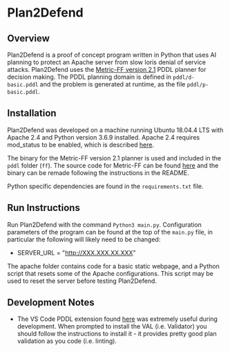# Plan2Defend

## Overview

Plan2Defend is a proof of concept program written in Python that uses AI planning to protect an Apache server from slow loris denial of service attacks. Plan2Defend uses the [Metric-FF version 2.1](https://fai.cs.uni-saarland.de/hoffmann/metric-ff.html) PDDL planner for decision making. The PDDL planning domain is defined in `pddl/d-basic.pddl` and the problem is generated at runtime, as the file `pddl/p-basic.pddl`.

## Installation

Plan2Defend was developed on a machine running Ubuntu 18.04.4 LTS with Apache 2.4 and Python version 3.6.9 installed. Apache 2.4 requires mod_status to be enabled, which is described [here](https://mediatemple.net/community/products/dv/204404734/how-do-i-enable-the-server-status-page-on-my-server). 

The binary for the Metric-FF version 2.1 planner is used and included in the `pddl` folder (`ff`). The source code for Metric-FF can be found [here](https://fai.cs.uni-saarland.de/hoffmann/metric-ff.html) and the binary can be remade following the instructions in the README.

Python specific dependencies are found in the `requirements.txt` file. 

## Run Instructions

Run Plan2Defend with the command `Python3 main.py`. Configuration parameters of the program can be found at the top of the `main.py` file, in particular the following will likely need to be changed:

* SERVER_URL = "http://XXX.XXX.XX.XXX"

The apache folder contains code for a basic static webpage, and a Python script that resets some of the Apache configurations. This script may be used to reset the server before testing Plan2Defend.

## Development Notes

* The VS Code PDDL extension found [here](https://marketplace.visualstudio.com/items?itemName=jan-dolejsi.pddl) was extremely useful during development. When prompted to install the VAL (i.e. Validator) you should follow the instructions to install it - it provides pretty good plan validation as you code (i.e. linting).
